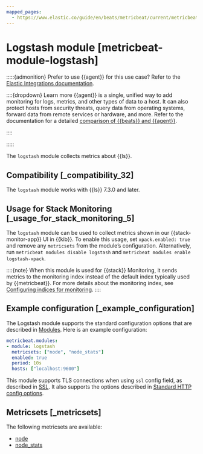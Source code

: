 ```yaml
---
mapped_pages:
  - https://www.elastic.co/guide/en/beats/metricbeat/current/metricbeat-module-logstash.html
---
```


<!-- This file is generated! See scripts/mage/docs_collector.go -->

# Logstash module [metricbeat-module-logstash]

:::::{admonition} Prefer to use {{agent}} for this use case?
Refer to the [Elastic Integrations documentation](integration-docs://reference/logstash/index.md).

::::{dropdown} Learn more
{{agent}} is a single, unified way to add monitoring for logs, metrics, and other types of data to a host. It can also protect hosts from security threats, query data from operating systems, forward data from remote services or hardware, and more. Refer to the documentation for a detailed [comparison of {{beats}} and {{agent}}](docs-content://reference/fleet/index.md).

::::


:::::


The `logstash` module collects metrics about {{ls}}.


## Compatibility [_compatibility_32]

The `logstash` module works with {{ls}} 7.3.0 and later.


## Usage for Stack Monitoring [_usage_for_stack_monitoring_5]

The `logstash` module can be used to collect metrics shown in our {{stack-monitor-app}} UI in {{kib}}. To enable this usage, set `xpack.enabled: true` and remove any `metricsets` from the module’s configuration. Alternatively, run `metricbeat modules disable logstash` and `metricbeat modules enable logstash-xpack`.

::::{note}
When this module is used for {{stack}} Monitoring, it sends metrics to the monitoring index instead of the default index typically used by {{metricbeat}}. For more details about the monitoring index, see [Configuring indices for monitoring](docs-content://deploy-manage/monitor/monitoring-data/configuring-data-streamsindices-for-monitoring.md).
::::


## Example configuration [_example_configuration]

The Logstash module supports the standard configuration options that are described in [Modules](/reference/metricbeat/configuration-metricbeat.md). Here is an example configuration:

```yaml
metricbeat.modules:
- module: logstash
  metricsets: ["node", "node_stats"]
  enabled: true
  period: 10s
  hosts: ["localhost:9600"]
```

This module supports TLS connections when using `ssl` config field, as described in [SSL](/reference/metricbeat/configuration-ssl.md). It also supports the options described in [Standard HTTP config options](/reference/metricbeat/configuration-metricbeat.md#module-http-config-options).


## Metricsets [_metricsets]

The following metricsets are available:

* [node](/reference/metricbeat/metricbeat-metricset-logstash-node.md)
* [node_stats](/reference/metricbeat/metricbeat-metricset-logstash-node_stats.md)
